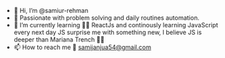 - 👋 Hi, I’m @samiur-rehman
- 💓  Passionate with problem solving and daily routines automation.
- 🌱 I’m currently learning 👨‍💻 ReactJs and continously learning JavaScript every next day JS surprise me with something new, I believe JS is deeper than Mariana Trench 🚀🚀
- 📫 How to reach me 📩 samijanjua54@gmail.com

<!---
samiur-rehman/samiur-rehman is a ✨ special ✨ repository because its `README.md` (this file) appears on your GitHub profile.
You can click the Preview link to take a look at your changes.
--->
